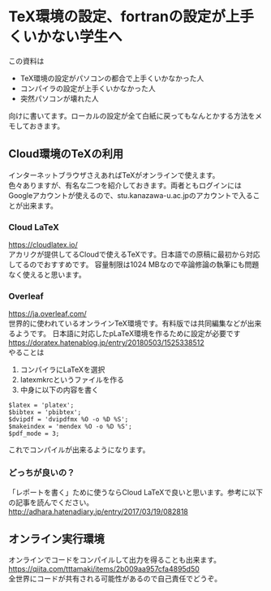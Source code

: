 # TeX環境の設定、fortranの設定が上手くいかない学生へ

この資料は

+ TeX環境の設定がパソコンの都合で上手くいかなかった人
+ コンパイラの設定が上手くいかなかった人
+ 突然パソコンが壊れた人

向けに書いてます。ローカルの設定が全て白紙に戻ってもなんとかする方法をメモしておきます。

## Cloud環境のTeXの利用
インターネットブラウザさえあればTeXがオンラインで使えます。  
色々ありますが、有名な二つを紹介しておきます。両者ともログインにはGoogleアカウントが使えるので、stu.kanazawa-u.ac.jpのアカウントで入ることが出来ます。
### Cloud LaTeX
https://cloudlatex.io/    
アカリクが提供してるCloudで使えるTeXです。日本語での原稿に最初から対応してるのでおすすめです。
容量制限は1024 MBなので卒論修論の執筆にも問題なく使えると思います。
### Overleaf
https://ja.overleaf.com/  
世界的に使われているオンラインTeX環境です。有料版では共同編集などが出来るようです。
日本語に対応したpLaTeX環境を作るために設定が必要です  
https://doratex.hatenablog.jp/entry/20180503/1525338512  
やることは
1. コンパイラにLaTeXを選択
1. latexmkrcというファイルを作る
1. 中身に以下の内容を書く
```
$latex = 'platex';
$bibtex = 'pbibtex';
$dvipdf = 'dvipdfmx %O -o %D %S';
$makeindex = 'mendex %O -o %D %S';
$pdf_mode = 3; 
```
これでコンパイルが出来るようになります。
### どっちが良いの？
「レポートを書く」ために使うならCloud LaTeXで良いと思います。参考に以下の記事を読んでください。  
http://adhara.hatenadiary.jp/entry/2017/03/19/082818
## オンライン実行環境
オンラインでコードをコンパイルして出力を得ることも出来ます。  
https://qiita.com/tttamaki/items/2b009aa957cfa4895d50  
全世界にコードが共有される可能性があるので自己責任でどうぞ。  
